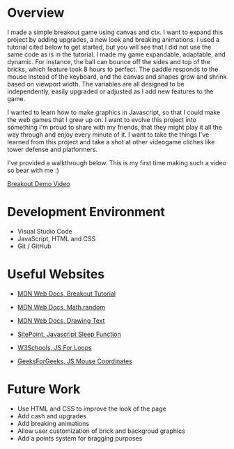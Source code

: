 # Overview

I made a simple breakout game using canvas and ctx. I want to expand this project by adding upgrades, a new look and breaking animations. I used a tutorial cited below to get started, but you will see that I did not use the same code as is in the tutorial. I made my game expandable, adaptable, and dynamic. For instance, the ball can bounce off the sides and top of the bricks, which feature took 8 hours to perfect. The paddle responds to the mouse instead of the keyboard, and the canvas and shapes grow and shrink based on viewport width. The variables are all designed to be independently, easily upgraded or adjusted as I add new features to the game.

I wanted to learn how to make graphics in Javascript, so that I could make the web games that I grew up on. I want to evolve this project into something I'm proud to share with my friends, that they might play it all the way through and enjoy every minute of it. I want to take the things I've learned from this project and take a shot at other videogame cliches like tower defense and platformers.

I've provided a walkthrough below. This is my first time making such a video so bear with me :)

[Breakout Demo Video](https://www.youtube.com/watch?v=V7efu6fKGa4)

# Development Environment

* Visual Studio Code
* JavaScript, HTML and CSS
* Git / GitHub

# Useful Websites

- [MDN Web Docs, Breakout Tutorial](https://developer.mozilla.org/en-US/docs/Games/Tutorials/2D_Breakout_game_pure_JavaScript/Create_the_Canvas_and_draw_on_it)
- [MDN Web Docs, Math.random](https://developer.mozilla.org/en-US/docs/Web/JavaScript/Reference/Global_Objects/Math/random)
- [MDN Web Docs, Drawing Text](https://developer.mozilla.org/en-US/docs/Web/API/Canvas_API/Tutorial/Drawing_text)

- [SitePoint, Javascript Sleep Function](https://www.sitepoint.com/delay-sleep-pause-wait/)

- [W3Schools, JS For Loops](https://www.w3schools.com/js/js_loop_for.asp)

- [GeeksForGeeks, JS Mouse Coordinates](https://www.geeksforgeeks.org/javascript-coordinates-of-mouse/)

# Future Work
- Use HTML and CSS to improve the look of the page
- Add cash and upgrades
- Add breaking animations
- Allow user customization of brick and backgroud graphics
- Add a points system for bragging purposes